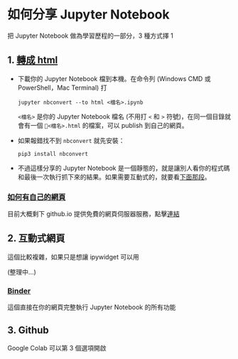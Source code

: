# 如何分享 Jupyter Notebook

把 Jupyter Notebook 做為學習歷程的一部分，3 種方式擇 1

## 1. [轉成 html](https://stackoverflow.com/questions/15998491/how-to-convert-ipython-notebooks-to-pdf-and-html)

+ 下載你的 Jupyter Notebook 檔到本機。在命令列 (Windows CMD 或 PowerShell，Mac Terminal) 打

  ```jupyter nbconvert --to html <檔名>.ipynb```  

  ```<檔名>``` 是你的 Jupyter Notebook 檔名 (不用打 ```<``` 和 ```>``` 符號)，在同一個目錄就會有一個 ```<檔名>.html``` 的檔案，可以 publish 到自己的網頁。

+ 如果報錯找不到 ```nbconvert``` 就先安裝：

  ```pip3 install nbconvert```  

+ 不過這樣分享的 Jupyter Notebook 是一個靜態的，就是讓別人看你的程式碼和最後一次執行抓下來的結果。如果需要互動式的，就要看[下面那段](#互動式網頁)。

### [如何有自己的網頁](https://medium.com/@svinkle/publish-and-share-your-own-website-for-free-with-github-2eff049a1cb5)

目前大概剩下 github.io 提供免費的網頁伺服器服務，點擊[連結](https://medium.com/@svinkle/publish-and-share-your-own-website-for-free-with-github-2eff049a1cb5)

## 2. 互動式網頁

這個比較複雜，如果只是想讓 ipywidget 可以用

(整理中...)

### [Binder](https://jvns.ca/blog/2017/11/12/binder--an-awesome-tool-for-hosting-jupyter-notebooks/)

這個直接在你的網頁完整執行 Jupyter Notebook 的所有功能

## 3. Github

Google Colab 可以第 3 個選項開啟